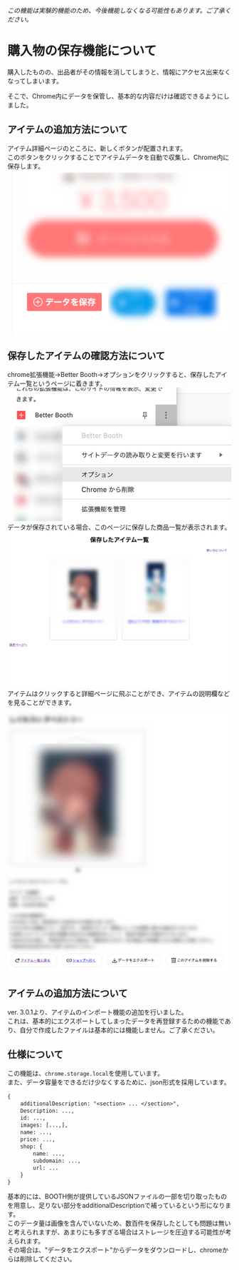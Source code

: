 *この機能は実験的機能のため、今後機能しなくなる可能性もあります。ご了承ください。*
# 購入物の保存機能について

購入したものの、出品者がその情報を消してしまうと、情報にアクセス出来なくなってしまいます。

そこで、Chrome内にデータを保管し、基本的な内容だけは確認できるようにしました。

## アイテムの追加方法について
アイテム詳細ページのところに、新しくボタンが配置されます。<br>
このボタンをクリックすることでアイテムデータを自動で収集し、Chrome内に保存します。<br>
![](booth_itempage.png)

## 保存したアイテムの確認方法について
chrome拡張機能->Better Booth->オプションをクリックすると、保存したアイテム一覧というページに着きます。<br>
![](extension.png)
<br>
データが保存されている場合、このページに保存した商品一覧が表示されます。<br>
![](top.png)
アイテムはクリックすると詳細ページに飛ぶことができ、アイテムの説明欄などを見ることができます。

![](itempage.png)

## アイテムの追加方法について
ver. 3.0.1より、アイテムのインポート機能の追加を行いました。<br>
これは、基本的にエクスポートしてしまったデータを再登録するための機能であり、自分で作成したファイルは基本的には機能しません。ご了承ください。

## 仕様について
この機能は、`chrome.storage.local`を使用しています。<br>
また、データ容量をできるだけ少なくするために、json形式を採用しています。

```js=
{
    additionalDescription: "<section> ... </section>",
    Description: ...,
    id: ...,
    images: [...,],
    name: ...,
    price: ...,
    shop: {
        name: ...,
        subdomain: ...,
        url: ...
    }
}
```
基本的には、BOOTH側が提供しているJSONファイルの一部を切り取ったものを用意し、足りない部分をadditionalDescriptionで補っているという形になります。<br>
このデータ量は画像を含んでいないため、数百件を保存したとしても問題は無いと考えられますが、あまりにも多すぎる場合はストレージを圧迫する可能性が考えられます。<br>
その場合は、"データをエクスポート"からデータをダウンロードし、chromeからは削除してください。

